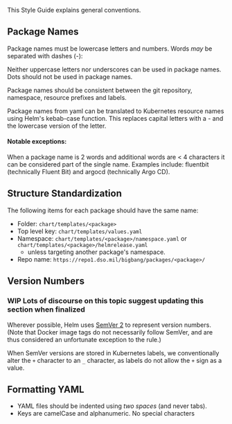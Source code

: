 This Style Guide explains general conventions.

## Package Names

Package names must be lowercase letters and numbers. Words _may_ be separated
with dashes (-):


Neither uppercase letters nor underscores can be used in package names. Dots
should not be used in package names.

Package names should be consistent between the git repository, namespace, resource prefixes and labels.

Package names from yaml can be translated to Kubernetes resource names using Helm's kebab-case function. This replaces capital letters with a - and the lowercase version of the letter.

#### Notable exceptions:
     
When a package name is 2 words and additional words are < 4 characters it can be considered part of the single name. Examples include: fluentbit (technically Fluent Bit) and argocd (technically Argo CD).

## Structure Standardization

The following items for each package should have the same name:
* Folder: `chart/templates/<package>`
* Top level key: `chart/templates/values.yaml`
* Namespace: `chart/templates/<package>/namespace.yaml` or `chart/templates/<package>/helmrelease.yaml`
  * unless targeting another package's namespace.
* Repo name: `https://repo1.dso.mil/bigbang/packages/<package>/`

## Version Numbers

### WIP Lots of discourse on this topic suggest updating this section when finalized
Wherever possible, Helm uses [SemVer 2](https://semver.org) to represent version
numbers. (Note that Docker image tags do not necessarily follow SemVer, and are
thus considered an unfortunate exception to the rule.)

When SemVer versions are stored in Kubernetes labels, we conventionally alter
the `+` character to an `_` character, as labels do not allow the `+` sign as a
value.

## Formatting YAML

* YAML files should be indented using _two spaces_ (and never tabs).
* Keys are camelCase and alphanumeric. No special characters
